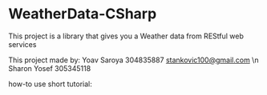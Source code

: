 # WeatherData-CSharp
This project is a library that gives you a Weather data from REStful web services

This project made by:
Yoav Saroya 304835887 stankovic100@gmail.com \n
Sharon Yosef 305345118 

how-to use short tutorial: 
